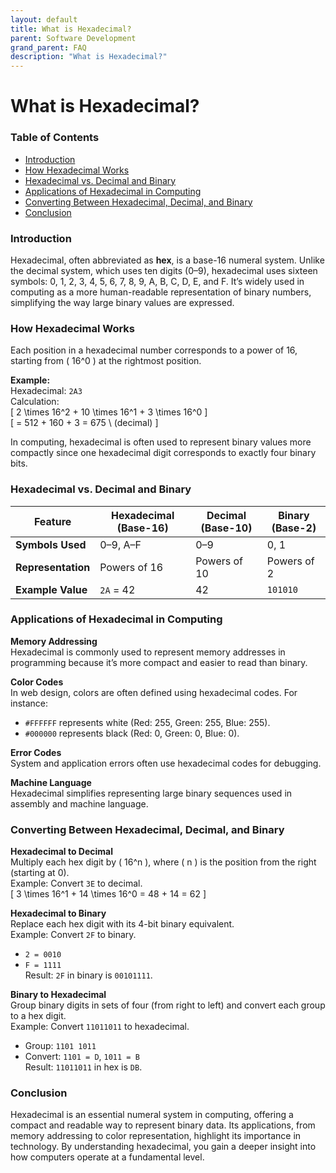 ```yaml
---
layout: default
title: What is Hexadecimal?
parent: Software Development
grand_parent: FAQ
description: "What is Hexadecimal?"
---
```


# What is Hexadecimal?

### **Table of Contents**

- [Introduction](#introduction)
- [How Hexadecimal Works](#how-hexadecimal-works)
- [Hexadecimal vs. Decimal and Binary](#hexadecimal-vs-decimal-and-binary)
- [Applications of Hexadecimal in Computing](#applications-of-hexadecimal-in-computing)
- [Converting Between Hexadecimal, Decimal, and Binary](#converting-between-hexadecimal-decimal-and-binary)
- [Conclusion](#conclusion)

### **Introduction**

Hexadecimal, often abbreviated as **hex**, is a base-16 numeral system. Unlike the decimal system, which uses ten
digits (0–9), hexadecimal uses sixteen symbols: 0, 1, 2, 3, 4, 5, 6, 7, 8, 9, A, B, C, D, E, and F. It’s widely used in
computing as a more human-readable representation of binary numbers, simplifying the way large binary values are
expressed.

### **How Hexadecimal Works**

Each position in a hexadecimal number corresponds to a power of 16, starting from \( 16^0 \) at the rightmost position.

**Example:**  
Hexadecimal: `2A3`  
Calculation:  
\[ 2 \times 16^2 + 10 \times 16^1 + 3 \times 16^0 \]  
\[ = 512 + 160 + 3 = 675 \ (decimal) \]

In computing, hexadecimal is often used to represent binary values more compactly since one hexadecimal digit
corresponds to exactly four binary bits.

### **Hexadecimal vs. Decimal and Binary**

| Feature            | Hexadecimal (Base-16) | Decimal (Base-10) | Binary (Base-2) |
|--------------------|-----------------------|-------------------|-----------------|
| **Symbols Used**   | 0–9, A–F              | 0–9               | 0, 1            |
| **Representation** | Powers of 16          | Powers of 10      | Powers of 2     |
| **Example Value**  | `2A` = 42             | 42                | `101010`        |

### **Applications of Hexadecimal in Computing**

**Memory Addressing**  
Hexadecimal is commonly used to represent memory addresses in programming because it’s more compact and easier to read
than binary.

**Color Codes**  
In web design, colors are often defined using hexadecimal codes. For instance:

- `#FFFFFF` represents white (Red: 255, Green: 255, Blue: 255).
- `#000000` represents black (Red: 0, Green: 0, Blue: 0).

**Error Codes**  
System and application errors often use hexadecimal codes for debugging.

**Machine Language**  
Hexadecimal simplifies representing large binary sequences used in assembly and machine language.

### **Converting Between Hexadecimal, Decimal, and Binary**

**Hexadecimal to Decimal**  
Multiply each hex digit by \( 16^n \), where \( n \) is the position from the right (starting at 0).  
Example: Convert `3E` to decimal.  
\[ 3 \times 16^1 + 14 \times 16^0 = 48 + 14 = 62 \]

**Hexadecimal to Binary**  
Replace each hex digit with its 4-bit binary equivalent.  
Example: Convert `2F` to binary.

- `2 = 0010`
- `F = 1111`  
  Result: `2F` in binary is `00101111`.

**Binary to Hexadecimal**  
Group binary digits in sets of four (from right to left) and convert each group to a hex digit.  
Example: Convert `11011011` to hexadecimal.

- Group: `1101 1011`
- Convert: `1101 = D`, `1011 = B`  
  Result: `11011011` in hex is `DB`.

### **Conclusion**

Hexadecimal is an essential numeral system in computing, offering a compact and readable way to represent binary data.
Its applications, from memory addressing to color representation, highlight its importance in technology. By
understanding hexadecimal, you gain a deeper insight into how computers operate at a fundamental level.  